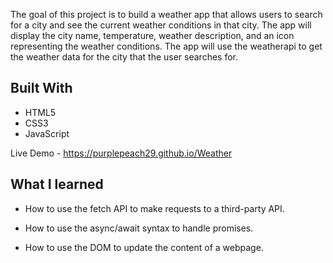The goal of this project is to build a weather app that allows users to search for a city and see the current weather conditions in that city. The app will display the city name, temperature, weather description, and an icon representing the weather conditions. The app will use the weatherapi to get the weather data for the city that the user searches for.

## Built With
+ HTML5
+ CSS3
+ JavaScript

Live Demo -
https://purplepeach29.github.io/Weather

## What I learned
+ How to use the fetch API to make requests to a third-party API.

+ How to use the async/await syntax to handle promises.

+ How to use the DOM to update the content of a webpage.

